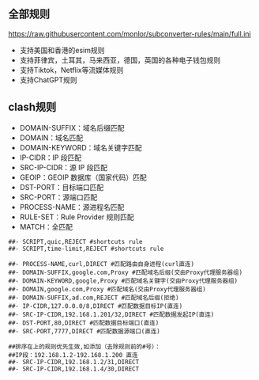 ## 全部规则

https://raw.githubusercontent.com/monlor/subconverter-rules/main/full.ini

* 支持美国和香港的esim规则
* 支持菲律宾，土耳其，马来西亚，德国，英国的各种电子钱包规则
* 支持Tiktok，Netflix等流媒体规则
* 支持ChatGPT规则

## clash规则

* DOMAIN-SUFFIX：域名后缀匹配
* DOMAIN：域名匹配
* DOMAIN-KEYWORD：域名关键字匹配
* IP-CIDR：IP 段匹配
* SRC-IP-CIDR：源 IP 段匹配
* GEOIP：GEOIP 数据库（国家代码）匹配
* DST-PORT：目标端口匹配
* SRC-PORT：源端口匹配
* PROCESS-NAME：源进程名匹配
* RULE-SET：Rule Provider 规则匹配
* MATCH：全匹配

```
##- SCRIPT,quic,REJECT #shortcuts rule
##- SCRIPT,time-limit,REJECT #shortcuts rule

##- PROCESS-NAME,curl,DIRECT #匹配路由自身进程(curl直连)
##- DOMAIN-SUFFIX,google.com,Proxy #匹配域名后缀(交由Proxy代理服务器组)
##- DOMAIN-KEYWORD,google,Proxy #匹配域名关键字(交由Proxy代理服务器组)
##- DOMAIN,google.com,Proxy #匹配域名(交由Proxy代理服务器组)
##- DOMAIN-SUFFIX,ad.com,REJECT #匹配域名后缀(拒绝)
##- IP-CIDR,127.0.0.0/8,DIRECT #匹配数据目标IP(直连)
##- SRC-IP-CIDR,192.168.1.201/32,DIRECT #匹配数据发起IP(直连)
##- DST-PORT,80,DIRECT #匹配数据目标端口(直连)
##- SRC-PORT,7777,DIRECT #匹配数据源端口(直连)

##排序在上的规则优先生效,如添加（去除规则前的#号）：
##IP段：192.168.1.2-192.168.1.200 直连
##- SRC-IP-CIDR,192.168.1.2/31,DIRECT
##- SRC-IP-CIDR,192.168.1.4/30,DIRECT
```